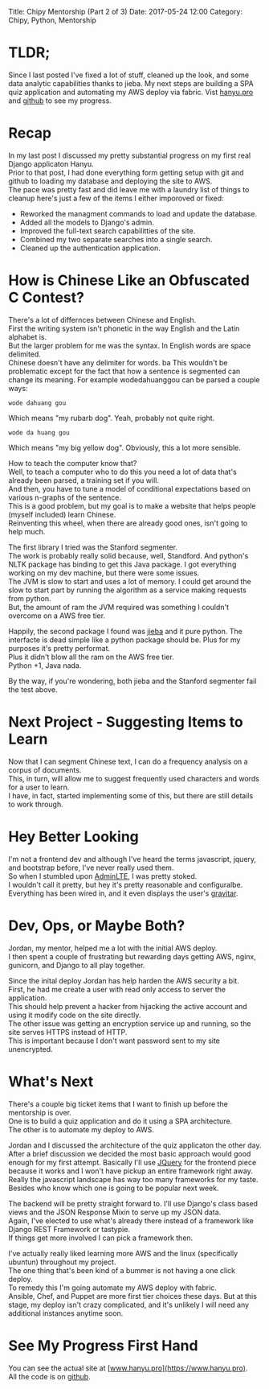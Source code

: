 Title: Chipy Mentorship (Part 2 of 3) 
Date: 2017-05-24 12:00 
Category: Chipy, Python, Mentorship

# TLDR;
Since I last posted I've fixed a lot of stuff, cleaned up the look, and some data analytic capabilities thanks to jieba.
My next steps are building a SPA quiz application and automating my AWS deploy via fabric. 
Vist [hanyu.pro](https://www.hanyu.pro) and [github](https://github.com/elmq0022/hanyu) to see my progress.  

# Recap 
In my last post I discussed my pretty substantial progress on my first real Django applicaton Hanyu.  
Prior to that post, I had done everything form getting setup with git and github to loading my database and deploying the site to AWS.  
The pace was pretty fast and did leave me with a laundry list of things to cleanup here's just a few of the items I either imporoved or fixed:

- Reworked the managment commands to load and update the database.
- Added all the models to Django's admin.
- Improved the full-text search capabilitties of the site.
- Combined my two separate searches into a single search.
- Cleaned up the authentication application.

# How is Chinese Like an Obfuscated C Contest?
There's a lot of differnces between Chinese and English.  
First the writing system isn't phonetic in the way English and the Latin alphabet is.  
But the larger problem for me was the syntax.  In English words are space delimited.  
Chinese doesn't have any delimiter for words.  ba
This wouldn't be problematic except for the fact that how a sentence is segmented can change its meaning. 
For example wodedahuanggou can be parsed a couple ways:

    wode dahuang gou 
 
Which means "my rubarb dog".  Yeah, probably not quite right.

    wode da huang gou 
    
Which means "my big yellow dog".  Obviously, this a lot more sensible.  

How to teach the computer know that?  
Well, to teach a computer who to do this you need a lot of data that's already been parsed, a training set if you will.  
And then, you have to tune a model of conditional expectations based on various n-graphs of the sentence.  
This is a good problem, but my goal is to make a website that helps people (myself included) learn Chinese.  
Reinventing this wheel, when there are already good ones, isn't going to help much.  

The first library I tried was the Stanford segmenter.  
The work is probably really solid because, well, Standford. 
And python's NLTK package has binding to get this Java package. 
I got everything working on my dev machine, but there were some issues.  
The JVM is slow to start and uses a lot of memory.
I could get around the slow to start part by running the algorithm as a service making requests from python.  
But, the amount of ram the JVM required was something I couldn't overcome on a AWS free tier. 


Happily, the second package I found was [jieba]() and it pure python. 
The interfacte is dead simple like a python package should be. Plus for my purposes it's pretty performat.  
Plus it didn't blow all the ram on the AWS free tier.  
Python +1, Java nada.

By the way, if you're wondering, both jieba and the Stanford segmenter fail the test above.


# Next Project - Suggesting Items to Learn
Now that I can segment Chinese text, I can do a frequency analysis on a corpus of documents.  
This, in turn, will allow me to suggest frequently used characters and words for a user to learn.  
I have, in fact, started implementing some of this, but there are still details to work through.  


# Hey Better Looking
I'm not a frontend dev and although I've heard the terms javascript, jquery, and bootstrap before, I've never really used them.  
So when I stumbled upon [AdminLTE](), I was pretty stoked.   
I wouldn't call it pretty, but hey it's pretty reasonable and configuralbe. 
Everything has been wired in, and it even displays the user's [gravitar]().


# Dev, Ops, or Maybe Both?
Jordan, my mentor, helped me a lot with the initial AWS deploy.  
I then spent a couple of frustrating but rewarding days getting AWS, nginx, gunicorn, and Django to all play together.  

Since the inital deploy Jordan has help harden the AWS security a bit.  
First, he had me create a user with read only access to server the application.  
This should help prevent a hacker from hijacking the active account and using it modify code on the site directly.  
The other issue was getting an encryption service up and running, so the site serves HTTPS instead of HTTP.  
This is important because I don't want password sent to my site unencrypted. 

# What's Next 
There's a couple big ticket items that I want to finish up before the mentorship is over.  
One is to build a quiz application and do it using a SPA architecture.  
The other is to automate my deploy to AWS.  

Jordan and I discussed the architecture of the quiz applicaton the other day. 
After a brief discussion we decided the most basic approach would good enough for my first attempt. 
Basically I'll use [JQuery]() for the frontend piece because it works and I won't have pickup an entire framework right away. 
Really the javascript landscape has way too many frameworks for my taste.  Besides who know which one is going to be popular next week. 

The backend will be pretty straight forward to. 
I'll use Django's class based views and the JSON Response Mixin to serve up my JSON data.  
Again, I've elected to use what's already there instead of a framework like Django REST Framework or tastypie.  
If things get more involved I can pick a framework then. 

I've actually really liked learning more AWS and the linux (specifically ubuntun) throughout my project.  
The one thing that's been kind of a bummer is not having a one click deploy.  
To remedy this I'm going automate my AWS deploy with fabric.  
Ansible, Chef, and Puppet are more first tier choices these days. 
But at this stage, my deploy isn't crazy complicated, and it's unlikely I will need any additional instances anytime soon.

# See My Progress First Hand
You can see the actual site at [www.hanyu.pro](https://www.hanyu.pro).  
All the code is on [github](https://github.com/elmq0022/hanyu/).
